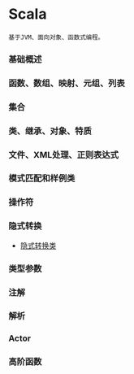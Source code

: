 # Scala
    基于JVM、面向对象、函数式编程。

### 基础概述

### 函数、数组、映射、元组、列表

### 集合

### 类、继承、对象、特质

### 文件、XML处理、正则表达式

### 模式匹配和样例类

### 操作符

### 隐式转换
* [隐式转换类](implicitDemo)

### 类型参数

### 注解

### 解析

### Actor

### 高阶函数

